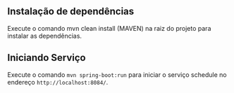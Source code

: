 ## Instalação de dependências

Execute o comando mvn clean install (MAVEN)  na raiz do projeto para instalar as dependências.

## Iniciando Serviço

Execute o comando `mvn spring-boot:run` para iniciar o serviço schedule no endereço  `http://localhost:8084/`.
